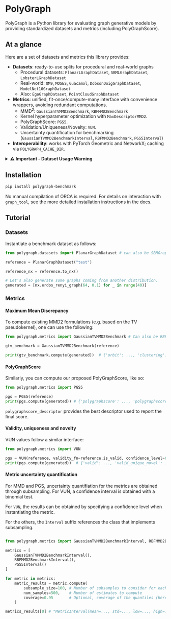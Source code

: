# PolyGraph

PolyGraph is a Python library for evaluating graph generative models by providing standardized datasets and metrics 
(including PolyGraphScore).

## At a glance

Here are a set of datasets and metrics this library provides:
- **Datasets**: ready-to-use splits for procedural and real-world graphs
  - Procedural datasets: `PlanarLGraphDataset`, `SBMLGraphDataset`, `LobsterLGraphDataset`
  - Real-world: `QM9`, `MOSES`, `Guacamol`, `DobsonDoigGraphDataset`, `ModelNet10GraphDataset`
  - Also: `EgoGraphDataset`, `PointCloudGraphDataset`
- **Metrics**: unified, fit-once/compute-many interface with convenience wrappers, avoiding redundant computations.
  - MMD<sup>2</sup>: `GaussianTVMMD2Benchmark`, `RBFMMD2Benchmark`
  - Kernel hyperparameter optimization with `MaxDescriptorMMD2`.
  - PolyGraphScore: `PGS5`.
  - Validation/Uniqueness/Novelty: `VUN`.
  - Uncertainty quantification for benchmarking (`GaussianTVMMD2BenchmarkInterval`, `RBFMMD2Benchmark`, `PGS5Interval`)
- **Interoperability**: works with PyTorch Geometric and NetworkX; caching via `POLYGRAPH_CACHE_DIR`.


<details>
<summary><strong>⚠️ Important - Dataset Usage Warning</strong></summary>

**To help reproduce previous results, we provide the following datasets:**
- `PlanarGraphDataset`
- `SBMGraphDataset` 
- `LobsterGraphDataset`

But they should not be used for benchmarking, due to unreliable metric estimates (see our paper for more details).

We provide larger datasets that should be used instead:
- `PlanarLGraphDataset`
- `SBMLGraphDataset` 
- `LobsterLGraphDataset`

</details>

## Installation

```bash
pip install polygraph-benchmark
```

No manual compilation of ORCA is required. For details on interaction with `graph_tool`, see the more detailed installation instructions in the docs.

## Tutorial

### Datasets
Instantiate a benchmark dataset as follows:
```python
from polygraph.datasets import PlanarGraphDataset # can also be SBMGraphDataset, LobsterGraphDataset

reference = PlanarGraphDataset("test")

reference_nx = reference.to_nx()

# Let's also generate some graphs coming from another distribution.
generated = [nx.erdos_renyi_graph(64, 0.1) for _ in range(40)]
```

### Metrics

#### Maximum Mean Discrepancy
To compute existing MMD2 formulations (e.g. based on the TV pseudokernel), one can use the following:
```python
from polygraph.metrics import GaussianTVMMD2Benchmark # Can also be RBFMMD2Benchmark

gtv_benchmark = GaussianTVMMD2Benchmark(reference)

print(gtv_benchmark.compute(generated))  # {'orbit': ..., 'clustering': ..., 'degree': ..., 'spectral': ...}
```

#### PolyGraphScore
Similarly, you can compute our proposed PolyGraphScore, like so:

```python
from polygraph.metrics import PGS5

pgs = PGS5(reference)
print(pgs.compute(generated)) # {'polygraphscore': ..., 'polygraphscore_descriptor': ..., 'subscores': {'orbit': ..., }}
```

`polygraphscore_descriptor` provides the best descriptor used to report the final score.

#### Validity, uniqueness and novelty
VUN values follow a similar interface:
```python
from polygraph.metrics import VUN

pgs = VUN(reference, validity_fn=reference.is_valid, confidence_level=0.95) # if applicable, validity functions are defined as a dataset attribute
print(pgs.compute(generated))  # {'valid': ..., 'valid_unique_novel': ..., 'valid_novel': ..., 'valid_unique': ...}
```

#### Metric uncertainty quantification

For MMD and PGS, uncertainty quantifiation for the metrics are obtained through subsampling. For VUN, a confidence interval is obtained with a binomial test.

For `VUN`, the results can be obtained by specifying a confidence level when instantiating the metric. 

For the others, the `Interval` suffix references the class that implements subsampling.

```python

from polygraph.metrics import GaussianTVMMD2BenchmarkInterval, RBFMMD2BenchmarkInterval, PGS5Interval

metrics = [
	GaussianTVMMD2BenchmarkInterval(), 
	RBFMMD2BenchmarkInterval(), 
	PGS5Interval()
]

for metric in metrics:
	metric_results = metric.compute(
		subsample_size=100, # Number of subsamples to consider for each estimate
		num_samples=500,    # Number of estimates to compute
		coverage=0.95       # Optional, coverage of the quantiles (here, 5th and 95th percentile)
	)

metrics_results[0] # "MetricInterval(mean=..., std=..., low=..., high=..., coverage=...)"
```

